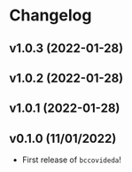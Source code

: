 # Changelog

<!--next-version-placeholder-->

## v1.0.3 (2022-01-28)


## v1.0.2 (2022-01-28)


## v1.0.1 (2022-01-28)


## v0.1.0 (11/01/2022)

- First release of `bccovideda`!
